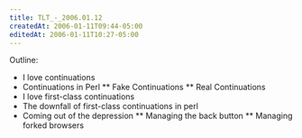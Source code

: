 ```yaml
---
title: TLT_-_2006.01.12
createdAt: 2006-01-11T09:44-05:00
editedAt: 2006-01-11T10:27-05:00
---
```


Outline:

* I love continuations
* Continuations in Perl
** Fake Continuations
** Real Continuations
* I love first-class continuations
* The downfall of first-class continuations in perl
* Coming out of the depression
** Managing the back button
** Managing forked browsers

